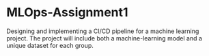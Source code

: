 # MLOps-Assignment1
Designing and implementing a CI/CD pipeline for a machine learning project. The project will include both a machine-learning model and a unique dataset for each group.
